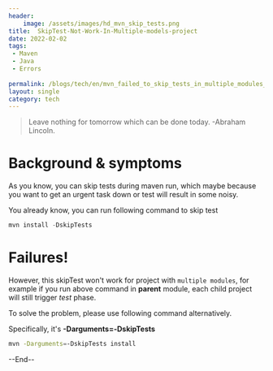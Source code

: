 ```yaml
---
header:
    image: /assets/images/hd_mvn_skip_tests.png
title:  SkipTest-Not-Work-In-Multiple-models-project
date: 2022-02-02
tags:
 - Maven
 - Java
 - Errors
 
permalink: /blogs/tech/en/mvn_failed_to_skip_tests_in_multiple_modules_project
layout: single
category: tech
---
```


> Leave nothing for tomorrow which can be done today. -Abraham Lincoln.



# Background & symptoms

As you know, you can skip tests during maven run, which maybe because you want to get an urgent task down or test will result in some noisy.

You already know, you can run following command to skip test

```java
mvn install -DskipTests
```
# Failures!
However, this skipTest won't work for project with `multiple modules`, for example if you run above command in **parent** module, each child project will still trigger *test* phase. 

To solve the problem, please use following command alternatively. 

Specifically, it's **-Darguments=-DskipTests**

```bash
mvn -Darguments=-DskipTests install
```

--End--



